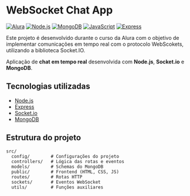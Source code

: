 # WebSocket Chat App

[![Alura](https://img.shields.io/badge/Alura-0078D4?style=for-the-badge&logo=alura&logoColor=white)](https://www.alura.com.br/)
[![Node.js](https://img.shields.io/badge/Node.js-339933?style=for-the-badge&logo=nodedotjs&logoColor=white)](https://nodejs.org/)
[![MongoDB](https://img.shields.io/badge/MongoDB-4EA94B?style=for-the-badge&logo=mongodb&logoColor=white)](https://www.mongodb.com/)
[![JavaScript](https://img.shields.io/badge/JavaScript-F7DF1E?style=for-the-badge&logo=javascript&logoColor=black)](https://developer.mozilla.org/pt-BR/docs/Web/JavaScript)
[![Express](https://img.shields.io/badge/Express.js-000000?style=for-the-badge&logo=express&logoColor=white)](https://expressjs.com/)

Este projeto é desenvolvido durante o curso da Alura com o objetivo de implementar comunicações em tempo real com o protocolo WebScokets, utilizando a biblioteca Socket.IO.

Aplicação de **chat em tempo real** desenvolvida com **Node.js**, **Socket.io** e **MongoDB**.

##  Tecnologias utilizadas
- [Node.js](https://nodejs.org/)
- [Express](https://expressjs.com/)
- [Socket.io](https://socket.io/)
- [MongoDB](https://www.mongodb.com/)

##  Estrutura do projeto
```plaintext
src/
  config/        # Configurações do projeto
  controllers/   # Lógica das rotas e eventos
  models/        # Schemas do MongoDB
  public/        # Frontend (HTML, CSS, JS)
  routes/        # Rotas HTTP
  sockets/       # Eventos WebSocket
  utils/         # Funções auxiliares


